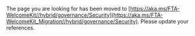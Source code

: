 The page you are looking for has been moved to [https://aka.ms/FTA-WelcomeKit//hybrid/governance/Security](https://aka.ms/FTA-WelcomeKit_Migration//hybrid/governance/Security). Please update your references.
